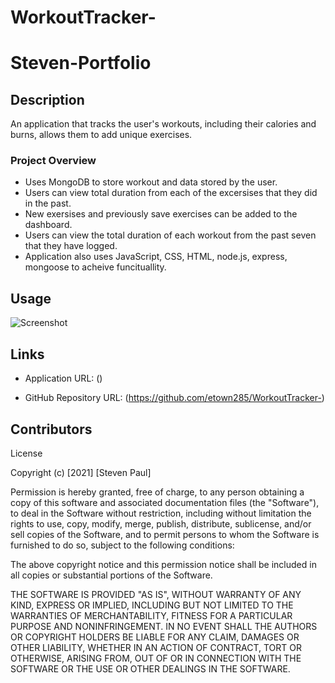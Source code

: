 # WorkoutTracker-

# Steven-Portfolio

## Description 
An application that tracks the user's workouts, including their calories and burns, allows them to add unique exercises.  

### Project Overview

* Uses MongoDB to store workout and data stored by the user. 
* Users can view total duration from each of the excersises that they did in the past. 
* New exersises and previously save exercises can be added to the dashboard. 
* Users can view the total duration of each workout from the past seven that they have logged. 
* Application also uses JavaScript, CSS, HTML, node.js, express, mongoose to acheive funcituallity. 

 

## Usage

![Screenshot]()

## Links

* Application URL: ()

* GitHub Repository URL: (https://github.com/etown285/WorkoutTracker-)

## Contributors 

License

Copyright (c) [2021] [Steven Paul]

Permission is hereby granted, free of charge, to any person obtaining a copy of this software and associated documentation files (the "Software"), to deal in the Software without restriction, including without limitation the rights to use, copy, modify, merge, publish, distribute, sublicense, and/or sell copies of the Software, and to permit persons to whom the Software is furnished to do so, subject to the following conditions:

The above copyright notice and this permission notice shall be included in all copies or substantial portions of the Software.

THE SOFTWARE IS PROVIDED "AS IS", WITHOUT WARRANTY OF ANY KIND, EXPRESS OR IMPLIED, INCLUDING BUT NOT LIMITED TO THE WARRANTIES OF MERCHANTABILITY, FITNESS FOR A PARTICULAR PURPOSE AND NONINFRINGEMENT. IN NO EVENT SHALL THE AUTHORS OR COPYRIGHT HOLDERS BE LIABLE FOR ANY CLAIM, DAMAGES OR OTHER LIABILITY, WHETHER IN AN ACTION OF CONTRACT, TORT OR OTHERWISE, ARISING FROM, OUT OF OR IN CONNECTION WITH THE SOFTWARE OR THE USE OR OTHER DEALINGS IN THE SOFTWARE.